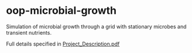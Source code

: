 # oop-microbial-growth
Simulation of microbial growth through a grid with stationary microbes and transient nutrients.

Full details specified in [Project_Description.pdf](Project_Description.pdf)
